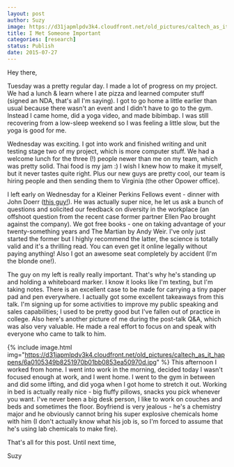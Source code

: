 ```yaml
---
layout: post
author: Suzy
image: https://d31japmlpdv3k4.cloudfront.net/old_pictures/caltech_as_it_happens/6a0105349b8251970b01b7c7afd3b6970b.jpg
title: I Met Someone Important
categories: [research]
status: Publish
date: 2015-07-27
---
```



Hey there,

Tuesday was a pretty regular day. I made a lot of progress on my project. We had a lunch &amp; learn where I ate pizza and learned computer stuff (signed an NDA, that's all I'm saying). I got to go home a little earlier than usual because there wasn't an event and I didn't have to go to the gym. Instead I came home, did a yoga video, and made bibimbap. I was still recovering from a low-sleep weekend so I was feeling a little slow, but the yoga is good for me.

Wednesday was exciting. I got into work and finished writing and unit testing stage two of my project, which is more computer stuff. We had a welcome lunch for the three (!) people newer than me on my team, which was pretty solid. Thai food is my jam :) I wish I knew how to make it myself, but it never tastes quite right. Plus our new guys are pretty cool, our team is hiring people and then sending them to Virginia (the other Opower office).

I left early on Wednesday for a Kleiner Perkins Fellows event - dinner with John Doerr (<a href="https://lmgtfy.com/?q=john+doerr" target="_self" title="John Doerr">this guy!</a>). He was actually super nice, he let us ask a bunch of questions and solicited our feedback on diversity in the workplace (an offshoot question from the recent case former partner Ellen Pao brought against the company). We got free books - one on taking advantage of your twenty-something years and The Martian by Andy Weir. I've only just started the former but I highly recommend the latter, the science is totally valid and it's a thrilling read. You can even get it online legally without paying anything! Also I got an awesome seat completely by accident (I'm the blonde one!).

The guy on my left is really really important. That's why he's standing up and holding a whiteboard marker. I know it looks like I'm texting, but I'm taking notes. There is an excellent case to be made for carrying a tiny paper pad and pen everywhere. I actually got some excellent takeaways from this talk. I'm signing up for some activities to improve my public speaking and sales capabilities; I used to be pretty good but I've fallen out of practice in college. Also here's another picture of me during the post-talk Q&amp;A, which was also very valuable. He made a real effort to focus on and speak with everyone who came to talk to him.


{% include image.html img="https://d31japmlpdv3k4.cloudfront.net/old_pictures/caltech_as_it_happens/6a0105349b8251970b01bb0853ea50970d.jpg" %}
This afternoon I worked from home. I went into work in the morning, decided today I wasn't focused enough at work, and I went home. I went to the gym in between and did some lifting, and did yoga when I got home to stretch it out. Working in bed is actually really nice - big fluffy pillows, snacks you pick whenever you want. I've never been a big desk person, I like to work on couches and beds and sometimes the floor. Boyfriend is very jealous - he's a chemistry major and he obviously cannot bring his super explosive chemicals home with him (I don't actually know what his job is, so I'm forced to assume that he's using lab chemicals to make fire).

That's all for this post. Until next time,

Suzy

